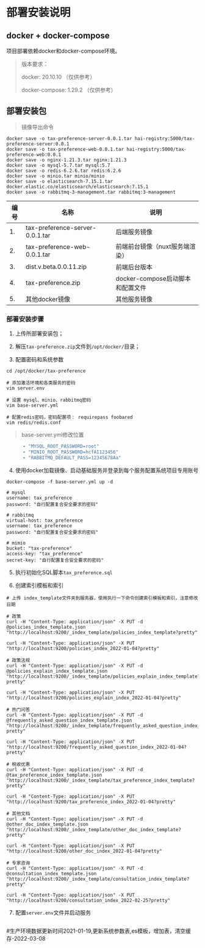# 部署安装说明

## docker + docker-compose

项目部署依赖docker和docker-compose环境。

> 版本要求：
>
> docker: 20.10.10 （仅供参考）
>
> docker-compose: 1.29.2 （仅供参考）


## 部署安装包

> 镜像导出命令

```shell script
docker save -o tax-preference-server-0.0.1.tar hai-registry:5000/tax-preference-server:0.0.1
docker save -o tax-preference-web-0.0.1.tar hai-registry:5000/tax-preference-web:0.0.1
docker save -o nginx-1.21.3.tar nginx:1.21.3
docker save -o mysql-5.7.tar mysql:5.7
docker save -o redis-6.2.6.tar redis:6.2.6
docker save -o minio.tar minio/minio
docker save -o elasticsearch-7.15.1.tar docker.elastic.co/elasticsearch/elasticsearch:7.15.1
docker save -o rabbitmq-3-management.tar rabbitmq:3-management
```

|编号|名称|说明|
|---|---|---|
|1.|tax-preference-server-0.0.1.tar|后端服务镜像|
|2.|tax-preference-web-0.0.1.tar|前端前台镜像（nuxt服务端渲染）|
|3.|dist.v.beta.0.0.11.zip|前端后台版本|
|4.|tax-preference.zip|docker-compose启动脚本和配置文件|
|5.|其他docker镜像|其他服务镜像|


### 部署安装步骤

1. 上传所部署安装包；

2. 解压`tax-preference.zip`文件到`/opt/docker/`目录；

3. 配置密码和系统参数

```shell script
cd /opt/docker/tax-preference

# 添加激活环境和各类服务的密码
vim server.env

# 设置 mysql、minio、rabbitmq密码
vim base-server.yml

# 配置redis密码，密码配置项： requirepass foobared
vim redis/redis.conf

```

> base-server.yml修改位置

```yaml
      - "MYSQL_ROOT_PASSWORD=root"
      - "MINIO_ROOT_PASSWORD=hcfAI123456"
      - "RABBITMQ_DEFAULT_PASS=12345678Aa"
```

4. 使用docker加载镜像、启动基础服务并登录到每个服务配置系统项目专用账号

```shell
docker-compose -f base-server.yml up -d
```

```shell script
# mysql
username: tax_preference
password: "自行配置复合安全要求的密码"

# rabbitmq
virtual-host: tax_preference
username: tax_preference
password: "自行配置复合安全要求的密码"

# mimio
bucket: "tax-preference"
access-key: "tax_preference"
secret-key: "自行配置复合安全要求的密码"
```

5. 执行初始化SQL脚本`tax_preference.sql`

6. 创建索引模板和索引

```shell
# 上传 index_template文件夹到服务器，使用执行一下命令创建索引模板和索引，注意修改日期

# 政策
curl -H "Content-Type: application/json" -X PUT -d @policies_index_template.json "http://localhost:9200/_index_template/policies_index_template?pretty"

curl -H "Content-Type: application/json" -X PUT "http://localhost:9200/policies_index_2022-01-04?pretty"

# 政策法规
curl -H "Content-Type: application/json" -X PUT -d @policies_explain_index_template.json "http://localhost:9200/_index_template/policies_explain_index_template?pretty"

curl -H "Content-Type: application/json" -X PUT "http://localhost:9200/policies_explain_index_2022-01-04?pretty"

# 热门问答
curl -H "Content-Type: application/json" -X PUT -d @frequently_asked_question_index_template.json "http://localhost:9200/_index_template/frequently_asked_question_index_template?pretty"

curl -H "Content-Type: application/json" -X PUT "http://localhost:9200/frequently_asked_question_index_2022-01-04?pretty"

# 税收优惠
curl -H "Content-Type: application/json" -X PUT -d @tax_preference_index_template.json "http://localhost:9200/_index_template/tax_preference_index_template?pretty"

curl -H "Content-Type: application/json" -X PUT "http://localhost:9200/tax_preference_index_2022-01-04?pretty"

# 其他文档
curl -H "Content-Type: application/json" -X PUT -d @other_doc_index_template.json "http://localhost:9200/_index_template/other_doc_index_template?pretty"

curl -H "Content-Type: application/json" -X PUT "http://localhost:9200/other_doc_index_2022-01-04?pretty"

# 专家咨询
curl -H "Content-Type: application/json" -X PUT -d @consultation_index_template.json "http://localhost:9200/_index_template/consultation_index_template?pretty"

curl -H "Content-Type: application/json" -X PUT "http://localhost:9200/consultation_index_2022-02-25?pretty"
```

7. 配置`server.env`文件并启动服务

```shell script

```
#生产环境数据更新时间2021-01-19,更新系统参数表,es模板，增加表，清空缓存-2022-03-08